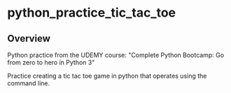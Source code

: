 # python_practice_tic_tac_toe

## Overview

Python practice from the UDEMY course: "Complete Python Bootcamp: Go from zero to hero in Python 3"

Practice creating a tic tac toe game in python that operates using the command line.